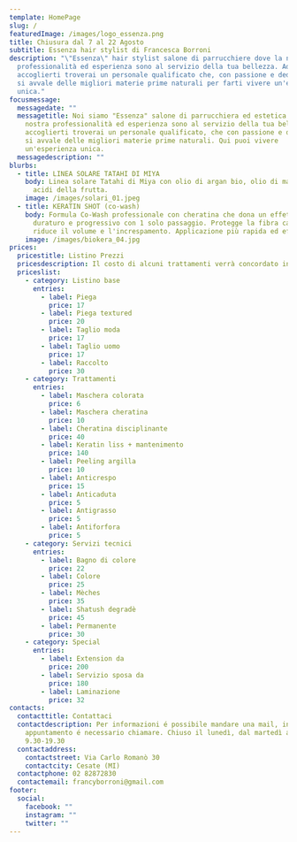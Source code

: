 ```yaml
---
template: HomePage
slug: /
featuredImage: /images/logo_essenza.png
title: Chiusura dal 7 al 22 Agosto
subtitle: Essenza hair stylist di Francesca Borroni
description: "\"Essenza\" hair stylist salone di parrucchiere dove la nostra
  professionalità ed esperienza sono al servizio della tua bellezza. Ad
  accoglierti troverai un personale qualificato che, con passione e dedizione,
  si avvale delle migliori materie prime naturali per farti vivere un'esperienza
  unica."
focusmessage:
  messagedate: ""
  messagetitle: Noi siamo "Essenza" salone di parrucchiera ed estetica dove la
    nostra professionalità ed esperienza sono al servizio della tua bellezza. Ad
    accoglierti troverai un personale qualificato, che con passione e dedizione,
    si avvale delle migliori materie prime naturali. Qui puoi vivere
    un'esperienza unica.
  messagedescription: ""
blurbs:
  - title: LINEA SOLARE TATAHI DI MIYA
    body: Linea solare Tatahi di Miya con olio di argan bio, olio di macadamia bio e
      acidi della frutta.
    image: /images/solari_01.jpeg
  - title: KERATIN SHOT (co-wash)
    body: Formula Co-Wash professionale con cheratina che dona un effetto liscio
      duraturo e progressivo con 1 solo passaggio. Protegge la fibra capillare e
      riduce il volume e l'increspamento. Applicazione più rapida ed efficace.
    image: /images/biokera_04.jpg
prices:
  pricestitle: Listino Prezzi
  pricesdescription: Il costo di alcuni trattamenti verrà concordato in negozio con il cliente.
  priceslist:
    - category: Listino base
      entries:
        - label: Piega
          price: 17
        - label: Piega textured
          price: 20
        - label: Taglio moda
          price: 17
        - label: Taglio uomo
          price: 17
        - label: Raccolto
          price: 30
    - category: Trattamenti
      entries:
        - label: Maschera colorata
          price: 6
        - label: Maschera cheratina
          price: 10
        - label: Cheratina disciplinante
          price: 40
        - label: Keratin liss + mantenimento
          price: 140
        - label: Peeling argilla
          price: 10
        - label: Anticrespo
          price: 15
        - label: Anticaduta
          price: 5
        - label: Antigrasso
          price: 5
        - label: Antiforfora
          price: 5
    - category: Servizi tecnici
      entries:
        - label: Bagno di colore
          price: 22
        - label: Colore
          price: 25
        - label: Mèches
          price: 35
        - label: Shatush degradè
          price: 45
        - label: Permanente
          price: 30
    - category: Special
      entries:
        - label: Extension da
          price: 200
        - label: Servizio sposa da
          price: 180
        - label: Laminazione
          price: 32
contacts:
  contacttitle: Contattaci
  contactdescription: Per informazioni é possibile mandare una mail, invece per
    appuntamento é necessario chiamare. Chiuso il lunedì, dal martedì al sabato
    9.30-19.30
  contactaddress:
    contactstreet: Via Carlo Romanò 30
    contactcity: Cesate (MI)
  contactphone: 02 82872830
  contactemail: francyborroni@gmail.com
footer:
  social:
    facebook: ""
    instagram: ""
    twitter: ""
---
```

